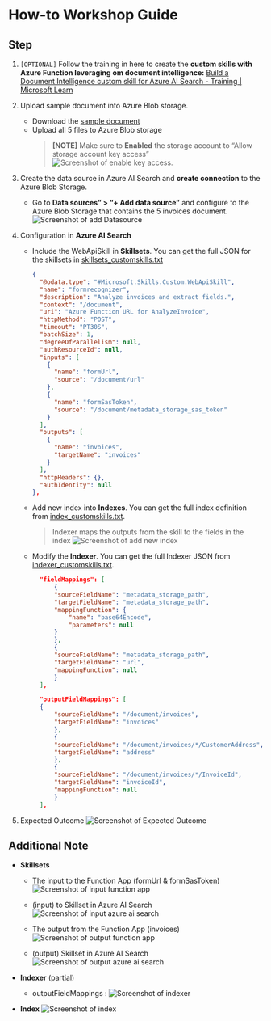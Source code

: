 # How-to Workshop Guide
## Step
1. `[OPTIONAL]` Follow the training in here to create the **custom skills with Azure Function leveraging om document intelligence:** [Build a Document Intelligence custom skill for Azure AI Search - Training | Microsoft Learn](https://learn.microsoft.com/en-us/training/modules/build-form-recognizer-custom-skill-for-azure-cognitive-search/)

2. Upload sample document into Azure Blob storage.
    - Download the [sample document](https://github.com/AITechnicalReadiness/AIWorkshop-AzureAISearch/tree/main/Invoice) 
    - Upload all 5 files to Azure Blob storage
      > **[NOTE]** Make sure to **Enabled** the storage account to “Allow storage account key access” 
      ![Screenshot of enable key access.](media/enabled_keyaccess.png#lightbox)

3. Create the data source in Azure AI Search and **create connection** to the Azure Blob Storage.
    - Go to **Data sources” > “+ Add data source”** and configure to the Azure Blob Storage that contains the 5 invoices document. 
      ![Screenshot of add Datasource](media/add_datasource.png#lightbox)

4. Configuration in **Azure AI Search**
    - Include the WebApiSkill in **Skillsets**. You can get the full JSON for the skillsets in [skillsets_customskills.txt](https://github.com/AITechnicalReadiness/AIWorkshop-AzureAISearch/blob/main/skillsets_customskills.txt)
      ```json
      {
        "@odata.type": "#Microsoft.Skills.Custom.WebApiSkill",
        "name": "formrecognizer",
        "description": "Analyze invoices and extract fields.",
        "context": "/document",
        "uri": "Azure Function URL for AnalyzeInvoice",  
        "httpMethod": "POST",
        "timeout": "PT30S",
        "batchSize": 1,
        "degreeOfParallelism": null,
        "authResourceId": null,
        "inputs": [
          {
            "name": "formUrl",
            "source": "/document/url"
          },
          {
            "name": "formSasToken",
            "source": "/document/metadata_storage_sas_token"
          }
        ],
        "outputs": [
          {
            "name": "invoices",
            "targetName": "invoices"
          }
        ],
        "httpHeaders": {},
        "authIdentity": null
      },
      ```
    - Add new index into **Indexes**. You can get the full index definition from [index_customskills.txt](https://github.com/AITechnicalReadiness/AIWorkshop-AzureAISearch/blob/main/index_customskills.txt).
      > Indexer maps the outputs from the skill to the fields in the index
      ![Screenshot of add new index](media/add_newindexes.png#lightbox)
    
    - Modify the **Indexer**. You can get the full Indexer JSON from [indexer_customskills.txt](https://github.com/AITechnicalReadiness/AIWorkshop-AzureAISearch/blob/main/indexer_customskills.txt).
      ```json
        "fieldMappings": [
            {
            "sourceFieldName": "metadata_storage_path",
            "targetFieldName": "metadata_storage_path",
            "mappingFunction": {
                "name": "base64Encode",
                "parameters": null
            }
            },
            {
            "sourceFieldName": "metadata_storage_path",
            "targetFieldName": "url",
            "mappingFunction": null
            }
        ],

        "outputFieldMappings": [
        {
            "sourceFieldName": "/document/invoices",
            "targetFieldName": "invoices"
            },
            {
            "sourceFieldName": "/document/invoices/*/CustomerAddress",
            "targetFieldName": "address"
            },
            {
            "sourceFieldName": "/document/invoices/*/InvoiceId",
            "targetFieldName": "invoiceId",
            "mappingFunction": null
            }
        ],
      ```
5. Expected Outcome
   ![Screenshot of Expected Outcome](media/expected_outcome.png#lightbox)


## Additional Note
+ **Skillsets**
  -  The input to the Function App (formUrl & formSasToken)
     ![Screenshot of input function app](media/input_functionapp.png#lightbox)

  - (input) to Skillset in Azure AI Search
     ![Screenshot of input azure ai search](media/input_azureaisearch.png#lightbox)

  - The output from the Function App (invoices)
     ![Screenshot of output function app](media/output_functionapp.png#lightbox)

  - (output) Skillset in Azure AI Search
     ![Screenshot of output azure ai search](media/output_azureaisearch.png#lightbox)

+ **Indexer** (partial)
  + outputFieldMappings :
     ![Screenshot of indexer](media/indexer.png#lightbox)
+ **Index**
  ![Screenshot of index](media/index.png#lightbox)